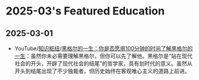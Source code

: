 # 2025-03's Featured Education

## 2025-03-01

- YouTube/[知识枢纽](https://www.youtube.com/@知识枢纽)/[黑格尔的一生：你是否愿用100分钟的时间了解黑格尔的一生](https://youtu.be/_f6LjoElgFg)：虽然你未必需要理解黑格尔，但你可以先了解他。黑格尔是“站在现代社会的开头，开辟了现代社会的结尾”的哲学家，具有划时代的意义。虽然从开头到结尾出现了不少独裁者，但历史始终在客观唯心主义的道路上前进。
